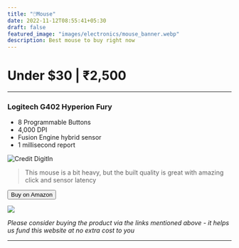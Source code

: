 ```yaml
---
title: "🖱️Mouse"
date: 2022-11-12T08:55:41+05:30
draft: false
featured_image: "images/electronics/mouse_banner.webp"
description: Best mouse to buy right now
---
```

<link rel="stylesheet" href="/styles.css">

# Under $30 | ₹2,500
___

### Logitech G402 Hyperion Fury
- 8 Programmable Buttons
- 4,000 DPI
- Fusion Engine hybrid sensor
- 1 millisecond report

![Credit DigitIn](/images/electronics/mouse/g402.webp)

> This mouse is a bit heavy, but the built quality is great with amazing click and sensor latency

<button class="button-58" role="button" onclick="location.href='https://amzn.to/3NYb2mY'" >Buy on Amazon</button>

<!-- g402 Amazon Small embed -->
<a href="https://www.amazon.in/Logitech-Hyperion-Ultra-Gaming-Mouse/dp/B00NFD0ETQ?&linkCode=li1&tag=jinjja-21&linkId=619a4b11f9c3ea5cb0077f53c278e34c&language=en_IN&ref_=as_li_ss_il" target="_blank"><img border="0" src="//ws-in.amazon-adsystem.com/widgets/q?_encoding=UTF8&ASIN=B00NFD0ETQ&Format=_SL110_&ID=AsinImage&MarketPlace=IN&ServiceVersion=20070822&WS=1&tag=jinjja-21&language=en_IN" ></a><img src="https://ir-in.amazon-adsystem.com/e/ir?t=jinjja-21&language=en_IN&l=li1&o=31&a=B00NFD0ETQ" width="1" height="1" border="0" alt="" style="border:none !important; margin:0px !important;" />

_Please consider buying the product via the links mentioned above - it helps us fund this website at no extra cost to you_

___